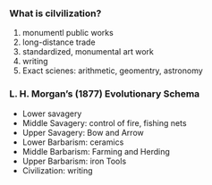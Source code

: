 ### What is cilvilization?
  1. monumentl public works
  2. long-distance trade 
  3. standardized, monumental art work 
  4. writing 
  5. Exact scienes: arithmetic, geomentry, astronomy 
  
### L. H. Morgan’s (1877) Evolutionary Schema
  - Lower savagery
  - Middle Savagery: control of fire, fishing nets 
  - Upper Savagery: Bow and Arrow 
  - Lower Barbarism: ceramics 
  - Middle Barbarism: Farming and Herding
  - Upper Barbarism: iron Tools 
  - Civilization: writing 
